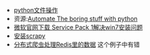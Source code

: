 - [python文件操作](https://www.cnblogs.com/xiangribai/p/8594399.html)
- 资源:[Automate The boring stuff with python](http://automatetheboringstuff.com/)
- [微软官网下载 Service Pack 1解决win7安装问题](https://www.microsoft.com/zh-CN/download/details.aspx?id=5842)
- [安装scrapy](http://www.cnblogs.com/liuliliuli2017/p/6746440.html)
- [ 分布式爬虫处理Redis里的数据](http://blog.csdn.net/lqf19921217/article/details/79227720) 这个例子中有错
